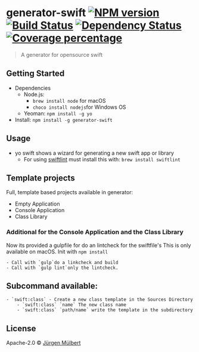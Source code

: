 # generator-swift [![NPM version][npm-image]][npm-url] [![Build Status][travis-image]][travis-url] [![Dependency Status][daviddm-image]][daviddm-url] [![Coverage percentage][coveralls-image]][coveralls-url]
> A generator for opensource swift

## Getting Started
 - Dependencies
    - Node.js: 
      - `brew install node` for macOS 
      - `choco install nodejs`for Windows OS
    - Yeoman: `npm install -g yo`
 - Install: `npm install -g generator-swift`
 
## Usage
 - yo swift shows a wizard for generating a new swift app or library
    - For using [swiftlint](https://github.com/realm/SwiftLint) must install this with: `brew install swiftlint`

## Template projects

Full, template based projects available in generator:

 - Empty Application
 - Console Application
 - Class Library
 
 ### Additional for the Console Application and the Class Library
 
 Now its provided a gulpfile for do an lintcheck for the swiftfile's
 This is only available on macOS. Init with `npm install`
 
    - Call with `gulp`do a linkcheck and build
    - Call with `gulp lint`only the lintcheck.
 
 ## Subcommand available:
 
    - `swift:class` - Create a new class template in the Sources Directory
        - `swift:class` `name` The new class name
        - `swift:class` `path/name` write the template in the subdirectory
        
## License

Apache-2.0 © [Jürgen Mülbert](https:/github.com/jmuelbert/generator-swift)


[npm-image]: https://badge.fury.io/js/generator-swift.svg
[npm-url]: https://npmjs.org/package/generator-swift
[travis-image]: https://travis-ci.org/jmuelbert/generator-swift.svg?branch=master
[travis-url]: https://travis-ci.org/jmuelbert/generator-swift
[daviddm-image]: https://david-dm.org/jmuelbert/generator-swift.svg?theme=shields.io
[daviddm-url]: https://david-dm.org/jmuelbert/generator-swift
[coveralls-image]: https://coveralls.io/repos/jmuelbert/generator-swift/badge.svg
[coveralls-url]: https://coveralls.io/r/jmuelbert/generator-swift
